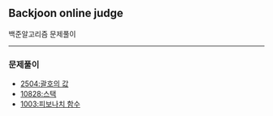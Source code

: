 ## Backjoon online judge
백준알고리즘 문제풀이

---

### 문제풀이
- [2504:괄호의 값](https://github.com/hidekuma/backjoon-online-judge/tree/master/2504)
- [10828:스택](https://github.com/hidekuma/backjoon-online-judge/tree/master/10828)
- [1003:피보나치 함수](https://github.com/hidekuma/backjoon-online-judge/tree/master/1003)
